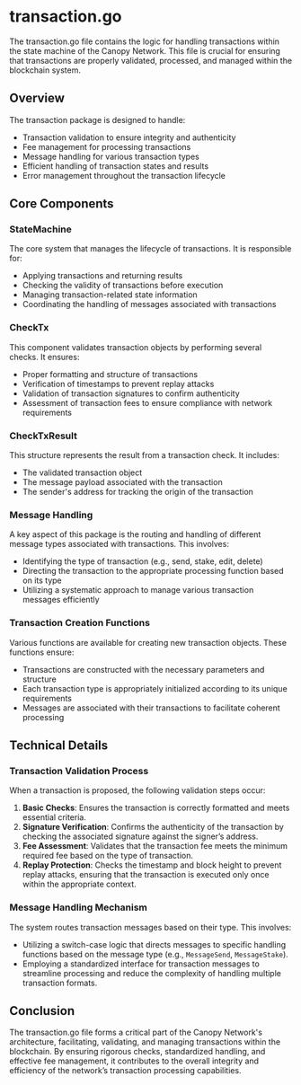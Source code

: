 # transaction.go

The transaction.go file contains the logic for handling transactions within the state machine of the Canopy Network. This file is crucial for ensuring that transactions are properly validated, processed, and managed within the blockchain system.

## Overview

The transaction package is designed to handle:
- Transaction validation to ensure integrity and authenticity
- Fee management for processing transactions
- Message handling for various transaction types
- Efficient handling of transaction states and results
- Error management throughout the transaction lifecycle

## Core Components

### StateMachine

The core system that manages the lifecycle of transactions. It is responsible for:
- Applying transactions and returning results
- Checking the validity of transactions before execution
- Managing transaction-related state information
- Coordinating the handling of messages associated with transactions

### CheckTx

This component validates transaction objects by performing several checks. It ensures:
- Proper formatting and structure of transactions
- Verification of timestamps to prevent replay attacks
- Validation of transaction signatures to confirm authenticity
- Assessment of transaction fees to ensure compliance with network requirements

### CheckTxResult

This structure represents the result from a transaction check. It includes:
- The validated transaction object
- The message payload associated with the transaction
- The sender's address for tracking the origin of the transaction

### Message Handling

A key aspect of this package is the routing and handling of different message types associated with transactions. This involves:
- Identifying the type of transaction (e.g., send, stake, edit, delete)
- Directing the transaction to the appropriate processing function based on its type
- Utilizing a systematic approach to manage various transaction messages efficiently

### Transaction Creation Functions

Various functions are available for creating new transaction objects. These functions ensure:
- Transactions are constructed with the necessary parameters and structure
- Each transaction type is appropriately initialized according to its unique requirements
- Messages are associated with their transactions to facilitate coherent processing

## Technical Details

### Transaction Validation Process

When a transaction is proposed, the following validation steps occur:
1. **Basic Checks**: Ensures the transaction is correctly formatted and meets essential criteria.
2. **Signature Verification**: Confirms the authenticity of the transaction by checking the associated signature against the signer’s address.
3. **Fee Assessment**: Validates that the transaction fee meets the minimum required fee based on the type of transaction.
4. **Replay Protection**: Checks the timestamp and block height to prevent replay attacks, ensuring that the transaction is executed only once within the appropriate context.

### Message Handling Mechanism

The system routes transaction messages based on their type. This involves:
- Utilizing a switch-case logic that directs messages to specific handling functions based on the message type (e.g., `MessageSend`, `MessageStake`).
- Employing a standardized interface for transaction messages to streamline processing and reduce the complexity of handling multiple transaction formats.

## Conclusion

The transaction.go file forms a critical part of the Canopy Network's architecture, facilitating, validating, and managing transactions within the blockchain. By ensuring rigorous checks, standardized handling, and effective fee management, it contributes to the overall integrity and efficiency of the network’s transaction processing capabilities.
